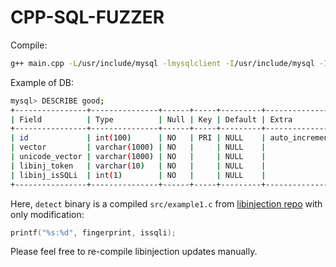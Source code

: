 # CPP-SQL-FUZZER

Compile:  
```bash
g++ main.cpp -L/usr/include/mysql -lmysqlclient -I/usr/include/mysql -I./ -o fuzz.out 
```

Example of DB:
```bash
mysql> DESCRIBE good;
+----------------+---------------+------+-----+---------+----------------+
| Field          | Type          | Null | Key | Default | Extra          |
+----------------+---------------+------+-----+---------+----------------+
| id             | int(100)      | NO   | PRI | NULL    | auto_increment |
| vector         | varchar(1000) | NO   |     | NULL    |                |
| unicode_vector | varchar(1000) | NO   |     | NULL    |                |
| libinj_token   | varchar(10)   | NO   |     | NULL    |                |
| libinj_isSQLi  | int(1)        | NO   |     | NULL    |                |
+----------------+---------------+------+-----+---------+----------------+
```

Here, `detect` binary is a compiled `src/example1.c` from [libinjection repo](https://github.com/client9/libinjection) with only modification:
```c++
printf("%s:%d", fingerprint, issqli);
```
Please feel free to re-compile libinjection updates manually.
